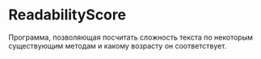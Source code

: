 # ReadabilityScore
Программа, позволяющая посчитать сложность текста по некоторым существующим методам и какому возрасту он соответствует.
